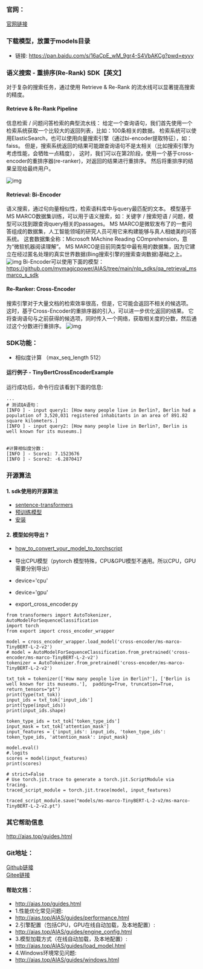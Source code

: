 ### 官网：
[官网链接](http://www.aias.top/)

### 下载模型，放置于models目录
- 链接: https://pan.baidu.com/s/16aCpE_wM_9gr4-S4VbAKCg?pwd=eyvy

### 语义搜索 - 重排序(Re-Rank) SDK【英文】
对于复杂的搜索任务，通过使用 Retrieve & Re-Rank 的流水线可以显著提高搜索的精度。

#### Retrieve & Re-Rank Pipeline
信息检索 / 问题问答检索的典型流水线：
给定一个查询语句，我们首先使用一个检索系统获取一个比较大的返回列表，比如：100条相关的数据。
检索系统可以使用ElasticSearch，也可以使用向量搜索引擎（通过bi-encoder提取特征），如：faiss。
但是，搜索系统返回的结果可能跟查询语句不是太相关（比如搜索引擎为考虑性能，会牺牲一点精度），
这时，我们可以在第2阶段，使用一个基于cross-encoder的重排序器(re-ranker)，对返回的结果进行重排序。
然后将重排序的结果呈现给最终用户。

![img](https://aias-home.oss-cn-beijing.aliyuncs.com/AIAS/nlp_sdks/InformationRetrievalReRank.png)


#### Retrieval: Bi-Encoder
语义搜索，通过句向量相似性，检索语料库中与query最匹配的文本。
模型基于MS MARCO数据集训练，可以用于语义搜索，如：关键字 / 搜索短语 / 问题，模型可以找到跟查询query相关的passages。
MS MARCO是微软发布了的一套问答组成的数据集，人工智能领域的研究人员可用它来构建能够与真人相媲美的问答系统。
这套数据集全称：Microsoft MAchine Reading COmprehension，意为“微软机器阅读理解”。
MS MARCO是目前同类型中最有用的数据集，因为它建立在经过匿名处理的真实世界数据(Bing搜索引擎的搜索查询数据)基础之上。
![img](https://aias-home.oss-cn-beijing.aliyuncs.com/AIAS/nlp_sdks/semantic_search.jpeg)
Bi-Encoder可以使用下面的模型：
https://github.com/mymagicpower/AIAS/tree/main/nlp_sdks/qa_retrieval_msmarco_s_sdk

#### Re-Ranker: Cross-Encoder
搜索引擎对于大量文档的检索效率很高，但是，它可能会返回不相关的候选项。
这时，基于Cross-Encoder的重排序器的引入，可以进一步优化返回的结果。
它将查询语句与之前获得的候选项，同时传入一个网络，获取相关度的分数，然后通过这个分数进行重排序。
![img](https://aias-home.oss-cn-beijing.aliyuncs.com/AIAS/nlp_sdks/re_rank.png)

### SDK功能：
-  相似度计算 （max_seq_length 512）

#### 运行例子 - TinyBertCrossEncoderExample
运行成功后，命令行应该看到下面的信息:
```text
...
# 测试QA语句：
[INFO ] - input query1: [How many people live in Berlin?, Berlin had a population of 3,520,031 registered inhabitants in an area of 891.82 square kilometers.]
[INFO ] - input query2: [How many people live in Berlin?, Berlin is well known for its museums.]


#计算相似度分数：
[INFO ] - Score1: 7.1523676
[INFO ] - Score2: -6.2870417
```


### 开源算法
#### 1. sdk使用的开源算法
- [sentence-transformers](https://github.com/UKPLab/sentence-transformers)
- [预训练模型](https://www.sbert.net/docs/pretrained_models.html)
- [安装](https://www.sbert.net/docs/installation.html)


#### 2. 模型如何导出 ?
- [how_to_convert_your_model_to_torchscript](http://docs.djl.ai/docs/pytorch/how_to_convert_your_model_to_torchscript.html)

- 导出CPU模型（pytorch 模型特殊，CPU&GPU模型不通用。所以CPU，GPU需要分别导出）
- device='cpu'
- device='gpu'
- export_cross_encoder.py
```text
from transformers import AutoTokenizer, AutoModelForSequenceClassification
import torch
from export import cross_encoder_wrapper

model = cross_encoder_wrapper.load_model('cross-encoder/ms-marco-TinyBERT-L-2-v2')
# model = AutoModelForSequenceClassification.from_pretrained('cross-encoder/ms-marco-TinyBERT-L-2-v2')
tokenizer = AutoTokenizer.from_pretrained('cross-encoder/ms-marco-TinyBERT-L-2-v2')

txt_tok = tokenizer(['How many people live in Berlin?'], ['Berlin is well known for its museums.'],  padding=True, truncation=True, return_tensors="pt")
print(type(txt_tok))
input_ids = txt_tok['input_ids']
print(type(input_ids))
print(input_ids.shape)

token_type_ids = txt_tok['token_type_ids']
input_mask = txt_tok['attention_mask']
input_features = {'input_ids': input_ids, 'token_type_ids': token_type_ids, 'attention_mask': input_mask}

model.eval()
#.logits
scores = model(input_features)
print(scores)

# strict=False
# Use torch.jit.trace to generate a torch.jit.ScriptModule via tracing.
traced_script_module = torch.jit.trace(model, input_features)

traced_script_module.save("models/ms-marco-TinyBERT-L-2-v2/ms-marco-TinyBERT-L-2-v2.pt")
```

### 其它帮助信息
http://aias.top/guides.html


### Git地址：   
[Github链接](https://github.com/mymagicpower/AIAS)    
[Gitee链接](https://gitee.com/mymagicpower/AIAS)   


#### 帮助文档：
- http://aias.top/guides.html
- 1.性能优化常见问题:
- http://aias.top/AIAS/guides/performance.html
- 2.引擎配置（包括CPU，GPU在线自动加载，及本地配置）:
- http://aias.top/AIAS/guides/engine_config.html
- 3.模型加载方式（在线自动加载，及本地配置）:
- http://aias.top/AIAS/guides/load_model.html
- 4.Windows环境常见问题:
- http://aias.top/AIAS/guides/windows.html